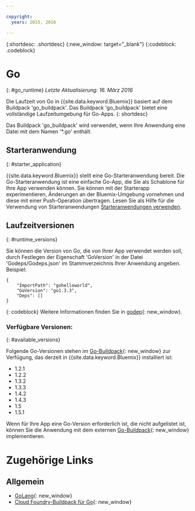 ```yaml
---

copyright:
  years: 2015, 2016

---
```


{:shortdesc: .shortdesc}
{:new_window: target="_blank"}
{:codeblock: .codeblock}


# Go
{: #go_runtime}
*Letzte Aktualisierung: 16. März 2016*

Die Laufzeit von Go in {{site.data.keyword.Bluemix}} basiert auf dem Buildpack 'go_buildpack'.
Das Buildpack 'go_buildpack' bietet eine vollständige Laufzeitumgebung für Go-Apps.
{: shortdesc}

Das Buildpack 'go_buildpack' wird verwendet, wenn Ihre Anwendung eine Datei mit dem Namen '*.go' enthält.

## Starteranwendung
{: #starter_application}

{{site.data.keyword.Bluemix}} stellt eine Go-Starteranwendung bereit.  Die Go-Starteranwendung ist eine einfache Go-App, die Sie als Schablone für Ihre App verwenden können. Sie können mit der Starterapp experimentieren, Änderungen an der Bluemix-Umgebung vornehmen und diese mit einer Push-Operation übertragen. Lesen Sie als Hilfe für die Verwendung von Starteranwendungen [Starteranwendungen verwenden](../../cfapps/starter_app_usage.html).

## Laufzeitversionen
{: #runtime_versions}

Sie können die Version von Go, die von Ihrer App verwendet werden soll, durch Festlegen der Eigenschaft 'GoVersion' in der Datei 'Godeps/Godeps.json' im Stammverzeichnis Ihrer Anwendung angeben. Beispiel:

```
{
	"ImportPath": "gohelloworld",
	"GoVersion": "go1.3.3",
	"Deps": []
}
```
{: codeblock}
Weitere Informationen finden Sie in [godep](https://github.com/tools/godep){: new_window}.

### Verfügbare Versionen:
{: #available_versions}

Folgende Go-Versionen stehen im [Go-Buildpack](https://github.com/cloudfoundry/go-buildpack/releases/tag/v1.6.2){: new_window} zur Verfügung, das derzeit in {{site.data.keyword.Bluemix}} installiert ist:

* 1.2.1
* 1.2.2
* 1.3.2
* 1.3.3
* 1.4.2
* 1.4.3
* 1.5
* 1.5.1

Wenn für Ihre App eine Go-Version erforderlich ist, die nicht aufgelistet ist, können Sie die Anwendung mit dem externen [Go-Buildpack](https://github.com/cloudfoundry/go-buildpack.git){: new_window} implementieren.

# Zugehörige Links
## Allgemein
* [GoLang](http://golang.org/){: new_window}
* [Cloud Foundry-Buildpack für Go](https://github.com/cloudfoundry/go-buildpack){: new_window}
